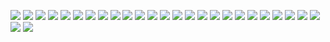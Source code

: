![](being-classy.001.jpg)
![](being-classy.002.jpg)
![](being-classy.003.jpg)
![](being-classy.004.jpg)
![](being-classy.005.jpg)
![](being-classy.006.jpg)
![](being-classy.007.jpg)
![](being-classy.008.jpg)
![](being-classy.009.jpg)
![](being-classy.010.jpg)
![](being-classy.011.jpg)
![](being-classy.012.jpg)
![](being-classy.013.jpg)
![](being-classy.014.jpg)
![](being-classy.015.jpg)
![](being-classy.016.jpg)
![](being-classy.017.jpg)
![](being-classy.018.jpg)
![](being-classy.019.jpg)
![](being-classy.020.jpg)
![](being-classy.021.jpg)
![](being-classy.022.jpg)
![](being-classy.023.jpg)
![](being-classy.024.jpg)
![](being-classy.025.jpg)
![](being-classy.026.jpg)
![](being-classy.027.jpg)
